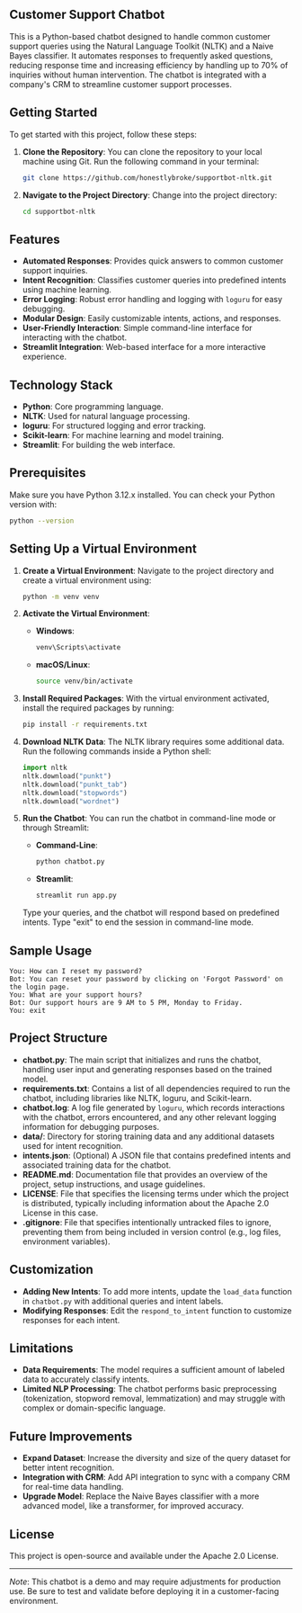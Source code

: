 ## Customer Support Chatbot

This is a Python-based chatbot designed to handle common customer support queries using the Natural Language Toolkit (NLTK) and a Naive Bayes classifier. It automates responses to frequently asked questions, reducing response time and increasing efficiency by handling up to 70% of inquiries without human intervention. The chatbot is integrated with a company's CRM to streamline customer support processes.

## Getting Started

To get started with this project, follow these steps:

1. **Clone the Repository**:
   You can clone the repository to your local machine using Git. Run the following command in your terminal:
   ```bash
   git clone https://github.com/honestlybroke/supportbot-nltk.git
   ```

2. **Navigate to the Project Directory**:
   Change into the project directory:
   ```bash
   cd supportbot-nltk
   ```

## Features
- **Automated Responses**: Provides quick answers to common customer support inquiries.
- **Intent Recognition**: Classifies customer queries into predefined intents using machine learning.
- **Error Logging**: Robust error handling and logging with `loguru` for easy debugging.
- **Modular Design**: Easily customizable intents, actions, and responses.
- **User-Friendly Interaction**: Simple command-line interface for interacting with the chatbot.
- **Streamlit Integration**: Web-based interface for a more interactive experience.

## Technology Stack
- **Python**: Core programming language.
- **NLTK**: Used for natural language processing.
- **loguru**: For structured logging and error tracking.
- **Scikit-learn**: For machine learning and model training.
- **Streamlit**: For building the web interface.

## Prerequisites
Make sure you have Python 3.12.x installed. You can check your Python version with:
```bash
python --version
```

## Setting Up a Virtual Environment

1. **Create a Virtual Environment**:
   Navigate to the project directory and create a virtual environment using:
   ```bash
   python -m venv venv
   ```

2. **Activate the Virtual Environment**:
   - **Windows**:
     ```bash
     venv\Scripts\activate
     ```
   - **macOS/Linux**:
     ```bash
     source venv/bin/activate
     ```

3. **Install Required Packages**:
   With the virtual environment activated, install the required packages by running:
   ```bash
   pip install -r requirements.txt
   ```

4. **Download NLTK Data**:
   The NLTK library requires some additional data. Run the following commands inside a Python shell:
   ```python
   import nltk
   nltk.download("punkt")
   nltk.download("punkt_tab")
   nltk.download("stopwords")
   nltk.download("wordnet")
   ```

5. **Run the Chatbot**:
   You can run the chatbot in command-line mode or through Streamlit:
   - **Command-Line**:
     ```bash
     python chatbot.py
     ```
   - **Streamlit**:
     ```bash
     streamlit run app.py
     ```

   Type your queries, and the chatbot will respond based on predefined intents. Type "exit" to end the session in command-line mode.

## Sample Usage
```
You: How can I reset my password?
Bot: You can reset your password by clicking on 'Forgot Password' on the login page.
You: What are your support hours?
Bot: Our support hours are 9 AM to 5 PM, Monday to Friday.
You: exit
```

## Project Structure
- **chatbot.py**: The main script that initializes and runs the chatbot, handling user input and generating responses based on the trained model.
- **requirements.txt**: Contains a list of all dependencies required to run the chatbot, including libraries like NLTK, loguru, and Scikit-learn.
- **chatbot.log**: A log file generated by `loguru`, which records interactions with the chatbot, errors encountered, and any other relevant logging information for debugging purposes.
- **data/**: Directory for storing training data and any additional datasets used for intent recognition.
- **intents.json**: (Optional) A JSON file that contains predefined intents and associated training data for the chatbot.
- **README.md**: Documentation file that provides an overview of the project, setup instructions, and usage guidelines.
- **LICENSE**: File that specifies the licensing terms under which the project is distributed, typically including information about the Apache 2.0 License in this case.
- **.gitignore**: File that specifies intentionally untracked files to ignore, preventing them from being included in version control (e.g., log files, environment variables).

## Customization
- **Adding New Intents**: To add more intents, update the `load_data` function in `chatbot.py` with additional queries and intent labels.
- **Modifying Responses**: Edit the `respond_to_intent` function to customize responses for each intent.

## Limitations
- **Data Requirements**: The model requires a sufficient amount of labeled data to accurately classify intents.
- **Limited NLP Processing**: The chatbot performs basic preprocessing (tokenization, stopword removal, lemmatization) and may struggle with complex or domain-specific language.

## Future Improvements
- **Expand Dataset**: Increase the diversity and size of the query dataset for better intent recognition.
- **Integration with CRM**: Add API integration to sync with a company CRM for real-time data handling.
- **Upgrade Model**: Replace the Naive Bayes classifier with a more advanced model, like a transformer, for improved accuracy.

## License
This project is open-source and available under the Apache 2.0 License.

---

*Note*: This chatbot is a demo and may require adjustments for production use. Be sure to test and validate before deploying it in a customer-facing environment.
